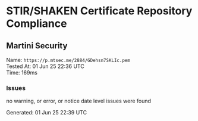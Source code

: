 # STIR/SHAKEN Certificate Repository Compliance

## Martini Security

Name: `https://p.mtsec.me/2884/GDehsn7SKLIc.pem`\
Tested At: 01 Jun 25 22:36 UTC\
Time: 169ms

### Issues

no warning, or error, or notice date level issues were found

Generated: 01 Jun 25 22:39 UTC